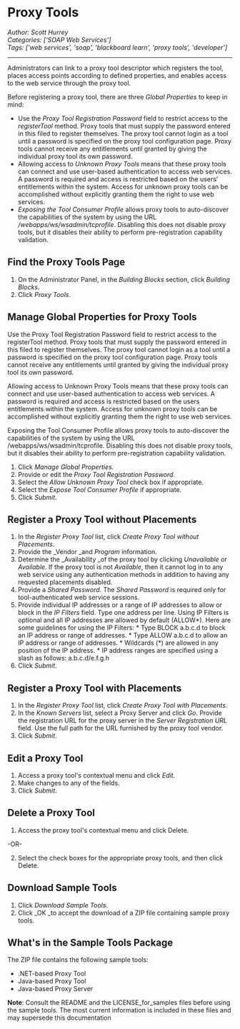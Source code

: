 # Proxy Tools
*Author: Scott Hurrey*  
*Categories: ['SOAP Web Services']*  
*Tags: ['web services', 'soap', 'blackboard learn', 'proxy tools', 'developer']*  
<hr />
Administrators can link to a proxy tool descriptor which registers the tool,
places access points according to defined properties, and enables access to
the web service through the proxy tool.

Before registering a proxy tool, there are three _Global Properties_ to keep
in mind:

  * Use the _Proxy Tool Registration Password_ field to restrict access to the _registerTool_ method. Proxy tools that must supply the password entered in this filed to register themselves. The proxy tool cannot login as a tool until a password is specified on the proxy tool configuration page. Proxy tools cannot receive any entitlements until granted by giving the individual proxy tool its own password.
  * Allowing access to _Unknown Proxy Tools_ means that these proxy tools can connect and use user-based authentication to access web services. A password is required and access is restricted based on the users' entitlements within the system. Access for unknown proxy tools can be accomplished without explicitly granting them the right to use web services.
  * _Exposing the Tool Consumer Profile_ allows proxy tools to auto-discover the capabilities of the system by using the URL _/webapps/ws/wsadmin/tcprofile_. Disabling this does not disable proxy tools, but it disables their ability to perform pre-registration capability validation.

## Find the Proxy Tools Page

  1. On the Administrator Panel, in the _Building Blocks_ section, click _Building Blocks_.
  2. Click _Proxy Tools_.

## Manage Global Properties for Proxy Tools

Use the Proxy Tool Registration Password field to restrict access to the
registerTool method. Proxy tools that must supply the password entered in this
filed to register themselves. The proxy tool cannot login as a tool until a
password is specified on the proxy tool configuration page. Proxy tools cannot
receive any entitlements until granted by giving the individual proxy tool its
own password.

Allowing access to Unknown Proxy Tools means that these proxy tools can
connect and use user-based authentication to access web services. A password
is required and access is restricted based on the users entitlements within
the system. Access for unknown proxy tools can be accomplished without
explicitly granting them the right to use web services.

Exposing the Tool Consumer Profile allows proxy tools to auto-discover the
capabilities of the system by using the URL /webapps/ws/wsadmin/tcprofile.
Disabling this does not disable proxy tools, but it disables their ability to
perform pre-registration capability validation.

  1. Click _Manage Global Properties._
  2. Provide or edit the _Proxy Tool Registration Password_.
  3. Select the _Allow Unknown Proxy Tool_ check box if appropriate.
  4. Select the _Expose Tool Consumer Profile_ if appropriate.
  5. Click _Submit_.

## Register a Proxy Tool without Placements

  1. In the _Register Proxy Tool_ list, click _Create Proxy Tool without Placements_.
  2. Provide the _Vendor _and _Program_ information.
  3. Determine the _Availability _of the proxy tool by clicking _Unavailable_ or _Available_. If the proxy tool is not _Available_, then it cannot log in to any web service using any authentication methods in addition to having any requested placements disabled.
  4. Provide a _Shared Password_. The _Shared Password_ is required only for tool-authenticated web service sessions.
  5. Provide individual IP addresses or a range of IP addresses to allow or block in the _IP Filters_ field. Type one address per line. Using IP Filters is optional and all IP addresses are allowed by default (ALLOW*). Here are some guidelines for using the IP Filters:
    * Type BLOCK a.b.c.d to block an IP address or range of addresses.
    * Type ALLOW a.b.c.d to allow an IP address or range of addresses.
    * Wildcards (*) are allowed in any position of the IP address.
    * IP address ranges are specified using a slash as follows: a.b.c.d/e.f.g.h
  6. Click _Submit_.

## Register a Proxy Tool with Placements

  1. In the _Register Proxy Tool_ list, click _Create Proxy Tool with Placements_.
  2. In the _Known Servers_ list, select a Proxy Server and click _Go_. Provide the registration URL for the proxy server in the _Server Registration URL_ field. Use the full path for the URL furnished by the proxy tool vendor.
  3. Click _Submit_.

## Edit a Proxy Tool

  1. Access a proxy tool's contextual menu and click _Edit_.
  2. Make changes to any of the fields.
  3. Click _Submit_.

## Delete a Proxy Tool

  1. Access the proxy tool's contextual menu and click Delete.

-OR-

  2. Select the check boxes for the appropriate proxy tools, and then click Delete.

## Download Sample Tools

  1. Click _Download Sample Tools_.
  2. Click _OK _to accept the download of a ZIP file containing sample proxy tools.

## What's in the Sample Tools Package

The ZIP file contains the following sample tools:

  * .NET-based Proxy Tool
  * Java-based Proxy Tool
  * Java-based Proxy Server

**Note**: Consult the README and the LICENSE_for_samples files before using the sample tools. The most current information is included in these files and may supersede this documentation

